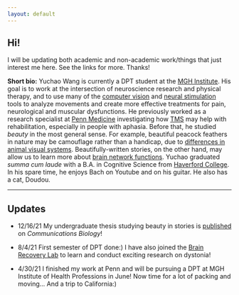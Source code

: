 ```yaml
---
layout: default
---
```


## Hi!

I will be updating both academic and non-academic work/things that just interest me here. See the links for more. Thanks!

**Short bio:** Yuchao Wang is currently a DPT student at the [MGH Institute](https://www.mghihp.edu). His goal is to work at the intersection of neuroscience research and physical therapy, and to use many of the [computer vision](https://arxiv.org/abs/1611.08050) and [neural stimulation](https://doi.org/10.1161/STROKEAHA.118.022279) tools to analyze movements and create more effective treatments for pain, neurological and muscular dysfunctions. He previously worked as a research specialist at [Penn Medicine](https://www.med.upenn.edu/lcns/) investigating how [TMS](https://www.youtube.com/watch?v=7UKqY-sC7qQ) may help with rehabilitation, especially in people with aphasia. Before that, he studied *beauty* in the most general sense. For example, beautiful peacock feathers in nature may be camouflage rather than a handicap, due to [differences in animal visual systems](https://journals.plos.org/plosone/article/authors?id=10.1371/journal.pone.0210924). Beautifully-written stories, on the other hand, may allow us to learn more about [brain network functions](https://www.nature.com/articles/s42003-021-02926-0). Yuchao graduated *summa cum laude* with a B.A. in Cognitive Science from [Haverford College](https://www.haverford.edu/). In his spare time, he enjoys Bach on Youtube and on his guitar. He also has a cat, Doudou.

* * *

## Updates

* 12/16/21 My undergraduate thesis studying beauty in stories is [published](https://www.nature.com/articles/s42003-021-02926-0) on *Communications Biology*! 

* 8/4/21 First semester of DPT done:) I have also joined the [Brain Recovery Lab](https://www.mghihp.edu/BRL) to learn and conduct exciting research on dystonia!

* 4/30/21 I finished my work at Penn and will be pursuing a DPT at MGH Institute of Health Professions in June! Now time for a lot of packing and moving... And a trip to California:)
